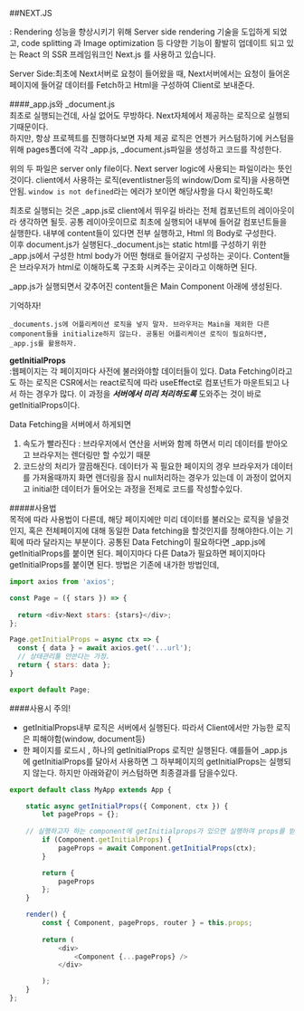 ##NEXT.JS

 : Rendering 성능을 향상시키기 위해 Server side rendering 기술을 도입하게 되었고, code splitting 과 Image optimization 등 다양한 기능이 활발히 업데이트 되고 있는 React 의 SSR 프레임워크인 Next.js 를 사용하고 있습니다.      

Server Side:최초에 Next서버로 요청이 들어왔을 때, Next서버에서는 요청이 들어온 페이지에 들어갈 데이터를 Fetch하고 Html을 구성하여 Client로 보내준다.    

####_app.js와 _document.js      
최초로 실행되는건데, 사실 없어도 무방하다. Next자체에서 제공하는 로직으로 실행되기때문이다.    
하지만, 항상 프로젝트를 진행하다보면 자체 제공 로직은 언젠가 커스텀하기에 커스텀을 위해 pages폴더에 각각 _app.js, _document.js파일을 생성하고 코드를 작성한다.

위의 두 파일은 server only file이다. Next server logic에 사용되는 파일이라는 뜻인것이다. client에서 사용하는 로직(eventlistner등의 window/Dom 로직)을 사용하면 안됨.
`window is not defined`라는 에러가 보이면 해당사항을 다시 확인하도록!    

최초로 실행되는 것은 _app.js로 client에서 뛰우길 바라는 전체 컴포넌트의 레이아웃이라 생각하면 될듯. 공통 레이아웃이므로 최초에 실행되어 내부에 들어갈 컴포넌트들을 실행한다. 내부에 content들이 있다면 전부 실행하고, Html 의 Body로 구성한다.     
이후 document.js가 실행된다._document.js는 static html를 구성하기 위한 _app.js에서 구성한 html body가 어떤 형태로 들어갈지 구성하는 곳이다. Content들은 브라우저가 html로 이해하도록 구조화 시켜주는 곳이라고 이해하면 된다.

_app.js가 실행되면서 갖추어진 content들은 Main Component 아래에 생성된다.

기억하자!


```_documents.js에 어플리케이션 로직을 넣지 말자. 브라우저는 Main을 제외한 다른 component들을 initialize하지 않는다. 공통된 어플리케이션 로직이 필요하다면, _app.js를 활용하자.```


__getInitialProps__    
:웹페이지는 각 페이지마다 사전에 불러와야할 데이터들이 있다. Data Fetching이라고도 하는 로직은 CSR에서는 react로직에 따라 useEffect로 컴포넌트가 마운트되고 나서 하는 경우가 많다. 이 과정을 __*서버에서 미리 처리하도록*__ 도와주는 것이 바로 getInitialProps이다.      

Data Fetching을 서버에서 하게되면    
1. 속도가 빨라진다 :  브라우저에서 연산을 서버와 함께 하면서 미리 데이터를 받아오고 브라우저는 렌더링만 할 수있기 때문
2. 코드상의 처리가 깔끔해진다. 데이터가 꼭 필요한 페이지의 경우 브라우저가 데이터를 가져올때까지 화면 렌더링을 잠시 null처리하는 경우가 있는데 이 과정이 없어지고 initial한 데이터가 들어오는 과정을 전제로 코드를 작성할수있다.     

#####사용법    
목적에 따라 사용법이 다른데, 해당 페이지에만 미리 데이터를 불러오는 로직을 넣을것인지, 혹은 전체페이지에 대해 동일한 Data fetching을 할것인지를 정해야한다.이는 기획에 따라 달라지는 부분이다. 공통된 Data Fetching이 필요하다면 _app.js에 getInitialProps를 붙이면 된다. 페이지마다 다른 Data가 필요하면 페이지마다 getInitialProps를 붙이면 된다. 방법은 기존에 내가한 방법인데,

```javascript
import axios from 'axios';

const Page = ({ stars }) => {
  
  return <div>Next stars: {stars}</div>;
};

Page.getInitialProps = async ctx => {
  const { data } = await axios.get('...url');
  // 상태관리툴 안쓴다는 가정.        
  return { stars: data };
}

export default Page;
```

####사용시 주의!
* getInitialProps내부 로직은 서버에서 실행된다. 따라서 Client에서만 가능한 로직은 피해야함(window, document등)   
* 한 페이지를 로드시 , 하나의 getInitialProps 로직만 실행된다. 얘를들어 _app.js에 getInitialProps를 달아서 사용하면 그 하부페이지의 getInitialProps는 실행되지 않는다. 하지만 아래와같이 커스텀하면 최종결과를 담을수있다.   
```javascript
export default class MyApp extends App {

	static async getInitialProps({ Component, ctx }) {
		let pageProps = {};
    
    // 실행하고자 하는 component에 getInitialprops가 있으면 실행하여 props를 받아올 수 있다.
		if (Component.getInitialProps) {
			pageProps = await Component.getInitialProps(ctx);
		}

		return {
			pageProps
		};
	}

	render() {
		const { Component, pageProps, router } = this.props;
    
		return (
			<div>
				<Component {...pageProps} />
			</div>

		);
	}
};
```
